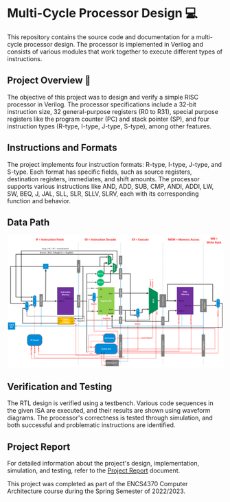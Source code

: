 # Multi-Cycle Processor Design 💻


This repository contains the source code and documentation for a multi-cycle processor design. The processor is implemented in Verilog and consists of various modules that work together to execute different types of instructions.


## Project Overview 🚀

The objective of this project was to design and verify a simple RISC processor in Verilog. The processor specifications include a 32-bit instruction size, 32 general-purpose registers (R0 to R31), special purpose registers like the program counter (PC) and stack pointer (SP), and four instruction types (R-type, I-type, J-type, S-type), among other features.

## Instructions and Formats

The project implements four instruction formats: R-type, I-type, J-type, and S-type. Each format has specific fields, such as source registers, destination registers, immediates, and shift amounts. The processor supports various instructions like AND, ADD, SUB, CMP, ANDI, ADDI, LW, SW, BEQ, J, JAL, SLL, SLR, SLLV, SLRV, each with its corresponding function and behavior.

## Data Path

![datapath block design](./img/dataPathDesign.png)

## Verification and Testing

The RTL design is verified using a testbench. Various code sequences in the given ISA are executed, and their results are shown using waveform diagrams. The processor's correctness is tested through simulation, and both successful and problematic instructions are identified.

## Project Report

For detailed information about the project's design, implementation, simulation, and testing, refer to the [Project Report](./Project-Report.pdf) document.


This project was completed as part of the ENCS4370 Computer Architecture course during the Spring Semester of 2022/2023.

